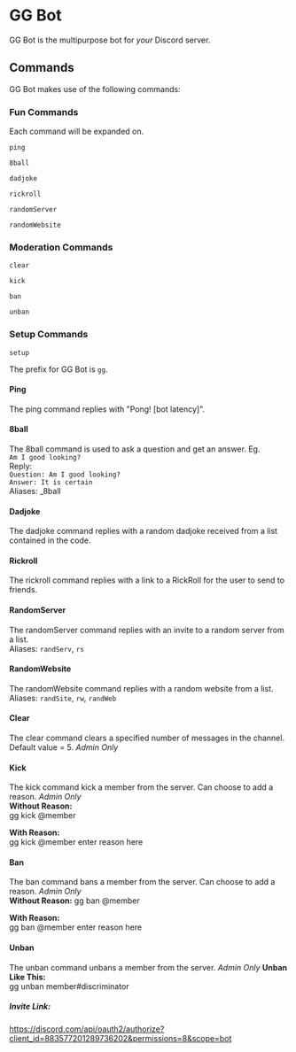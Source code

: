 # GG Bot

GG Bot is the multipurpose bot for _your_ Discord server.

## Commands

GG Bot makes use of the following commands:

### Fun Commands

Each command will be expanded on.

`ping`

`8ball`

`dadjoke`

`rickroll`

`randomServer`

`randomWebsite`

### Moderation Commands

`clear`

`kick`

`ban`

`unban`

### Setup Commands

`setup`

The prefix for GG Bot is `gg`.

#### Ping

The ping command replies with "Pong! [bot latency]".

#### 8ball

The 8ball command is used to ask a question and get an answer. Eg.  
`Am I good looking?`  
Reply:  
`Question: Am I good looking?`  
`Answer: It is certain`  
Aliases: _8ball  

#### Dadjoke

The dadjoke command replies with a random dadjoke received from a list contained in the code.

#### Rickroll

The rickroll command replies with a link to a RickRoll for the user to send to friends.

#### RandomServer

The randomServer command replies with an invite to a random server from a list.  
Aliases: `randServ`, `rs`

#### RandomWebsite

The randomWebsite command replies with a random website from a list.  
Aliases: `randSite`, `rw`, `randWeb`

#### Clear

The clear command clears a specified number of messages in the channel. Default value = 5. *Admin Only*

#### Kick

The kick command kick a member from the server. Can choose to add a reason. *Admin Only*  
**Without Reason:**  
gg kick @member  

**With Reason:**  
gg kick @member enter reason here

#### Ban

The ban command bans a member from the server. Can choose to add a reason. *Admin Only*  
**Without Reason:**
gg ban @member  

**With Reason:**  
gg ban @member enter reason here

#### Unban

The unban command unbans a member from the server. *Admin Only*
**Unban Like This:**  
gg unban member#discriminator

##### Invite Link:

https://discord.com/api/oauth2/authorize?client_id=883577201289736202&permissions=8&scope=bot
